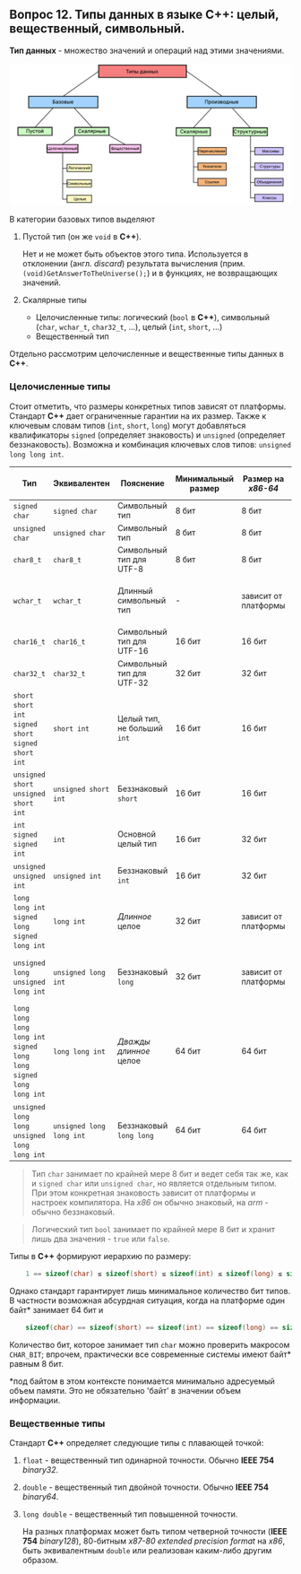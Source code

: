 ## Вопрос 12. Типы данных в языке С++: целый, вещественный, символьный.

**Тип данных** - множество значений и операций над этими значениями.

![Типы данных в C++](./res/сpp-types.png)

В категории базовых типов выделяют

1) Пустой тип (он же `void` в **С++**).

    Нет и не может быть объектов этого типа. Используется в отклонении (англ. *discard*) результата вычисления (прим. `(void)GetAnswerToTheUniverse();`) и в функциях, не возвращающих значений.

2) Скалярные типы
    - Целочисленные типы: логический (`bool` в **С++**), символьный (`char`, `wchar_t`, `char32_t`, ...), целый (`int`, `short`, ...)
    - Вещественный тип

Отдельно рассмотрим целочисленные и вещественные типы данных в **С++**.

### Целочисленные типы

Стоит отметить, что размеры конкретных типов зависят от платформы. Стандарт **С++** дает ограниченные гарантии на их размер.
Также к ключевым словам типов (`int`, `short`, `long`) могут добавляться квалификаторы `signed` (определяет знаковость) и `unsigned` (определяет беззнаковость). Возможна и комбинация ключевых слов типов: `unsigned long long int`.

| Тип                                                                               | Эквивалентен             | Пояснение                   | Минимальный размер | Размер на *x86-64*   | Диапазон значений (*x86-64*) | Примечание                              |
| --------------------------------------------------------------------------------- | ------------------------ | --------------------------- | ------------------ | -------------------- | ---------------------------- | --------------------------------------- |
| `signed char`                                                                     | `signed char`            | Символьный тип              | 8 бит              | 8 бит                | -128 до 127                  |                                         |
| `unsigned char`                                                                   | `unsigned char`          | Символьный тип              | 8 бит              | 8 бит                | 0 до 255                     |                                         |
| `char8_t`                                                                         | `char8_t`                | Символьный тип для UTF-8    | 8 бит              | 8 бит                | 0 до 255                     | С **С++20**                             |
| `wchar_t`                                                                         | `wchar_t`                | Длинный символьный тип      | -                  | зависит от платформы | зависит от платформы         | На Unix/Linux - 32<br/>На Windows - 16  |
| `char16_t`                                                                        | `char16_t`               | Символьный тип для UTF-16   | 16 бит             | 16 бит               | 0 до 65535                   |                                         |
| `char32_t`                                                                        | `char32_t`               | Символьный тип для UTF-32   | 32 бит             | 32 бит               | 0 до 1114111 (*0x10ffff*)    | Ограничение Unicode                     |
| `short`<br/>`short int`<br/>`signed short`<br/>`signed short int`                 | `short int`              | Целый тип, не больший `int` | 16 бит             | 16 бит               | −32768 до 32767              |                                         |
| `unsigned short`<br/>`unsigned short int`                                         | `unsigned short int`     | Беззнаковый `short`         | 16 бит             | 16 бит               | 0 до 65535                   |                                         |
| `int`<br/>`signed`<br/>`signed int`                                               | `int`                    | Основной целый тип          | 16 бит             | 32 бит               | $-2^{31}$ до $2^{31}-1$      |                                         |
| `unsigned`<br/>`unsigned int`                                                     | `unsigned int`           | Беззнаковый `int`           | 16 бит             | 32 бит               | 0 до $2^{32}-1$              |                                         |
| `long`<br/>`long int`<br/>`signed long`<br/>`signed long int`                     | `long int`               | *Длинное* целое             | 32 бит             | зависит от платформы | зависит от платформы         | На Unix/Linux - 64<br/>Windows API - 32 |
| `unsigned long`<br/>`unsigned long int`                                           | `unsigned long int`      | Беззнаковый `long`          | 32 бит             | зависит от платформы | зависит от платформы         | На Unix/Linux - 64<br/>Windows API - 32 |
| `long long`<br/>`long long int`<br/>`signed long long`<br/>`signed long long int` | `long long int`          | *Дважды длинное* целое      | 64 бит             | 64 бит               | $-2^{63}$ до $2^{63}-1$      |                                         |
| `unsigned long long`<br/>`unsigned long long int`                                 | `unsigned long long int` | Беззнаковый `long long`     | 64 бит             | 64 бит               | 0 до $2^{64}-1$              |                                         |

> Тип `char` занимает по крайней мере 8 бит и ведет себя так же, как и `signed char` или `unsigned char`, но является отдельным типом. При этом конкретная знаковость зависит от платформы и настроек компилятора. На *x86* он обычно знаковый, на *arm* - обычно беззнаковый.

> Логический тип `bool` занимает по крайней мере 8 бит и хранит лишь два значения - `true` или `false`.

Типы в **С++** формируют иерархию по размеру:
```cpp
    1 == sizeof(char) ≤ sizeof(short) ≤ sizeof(int) ≤ sizeof(long) ≤ sizeof(long long)
```
Однако стандарт гарантирует лишь минимальное количество бит типов. В частности возможная абсурдная ситуация, когда на платформе один байт* занимает 64 бит и
```cpp
    sizeof(char) == sizeof(short) == sizeof(int) == sizeof(long) == sizeof(long long) == 1
```
Количество бит, которое занимает тип `char` можно проверить макросом `CHAR_BIT`; впрочем, практически все современные системы имеют байт* равным 8 бит.

*под байтом в этом контексте понимается минимально адресуемый объем памяти. Это не обязательно 'байт' в значении объем информации.

### Вещественные типы

Стандарт **С++** определяет следующие типы с плавающей точкой:
1) `float` - вещественный тип одинарной точности. Обычно **IEEE 754** *binary32*.
2) `double` - вещественный тип двойной точности. Обычно **IEEE 754** *binary64*.
3) `long double` - вещественный тип повышенной точности.

    На разных платформах может быть типом четверной точности (**IEEE 754** *binary128*), 80-битным *x87-80 extended precision format* на *x86*, быть эквивалентным `double` или реализован каким-либо другим образом.

